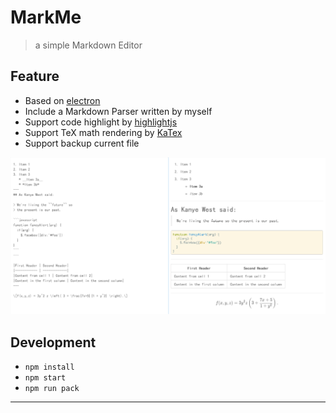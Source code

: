 # MarkMe
> a simple Markdown Editor


## Feature

- Based on [electron](http://electron.atom.io/)
- Include a Markdown Parser written by myself
- Support code highlight by [highlightjs](https://highlightjs.org/)
- Support TeX math rendering by [KaTex](https://github.com/Khan/KaTeX)
- Support backup current file

![demo](./images/demo.png)

## Development

- `npm install`
- `npm start`
- `npm run pack`

---

